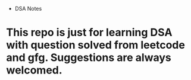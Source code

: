 * DSA Notes

# This repo is just for learning DSA with question solved from leetcode and gfg. Suggestions are always welcomed.